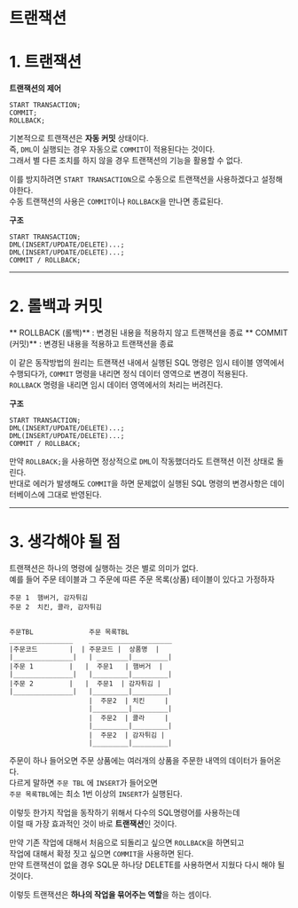 트랜잭션
=======================
# 1. 트랜잭션
**트랜잭션의 제어**
```
START TRANSACTION;
COMMIT;
ROLLBACK;
```
기본적으로 트랜잭션은 **자동 커밋** 상태이다.  
즉, ```DML```이 실행되는 경우 자동으로 ```COMMIT```이 적용된다는 것이다.    
그래서 별 다른 조치를 하지 않을 경우 트랜잭션의 기능을 활용할 수 없다.   
   
이를 방지하려면 ```START TRANSACTION```으로 수동으로 트랜잭션을 사용하겠다고 설정해야한다.  
수동 트랜잭션의 사용은 ```COMMIT```이나 ```ROLLBACK```을 만나면 종료된다.   


**구조**  
```
START TRANSACTION;
DML(INSERT/UPDATE/DELETE)...;
DML(INSERT/UPDATE/DELETE)...;
COMMIT / ROLLBACK;
```
  
***  
# 2. 롤백과 커밋
** ROLLBACK (롤백)** : 변경된 내용을 적용하지 않고 트랜잭션을 종료
** COMMIT (커밋)** : 변경된 내용을 적용하고 트랜잭션을 종료

이 같은 동작방법의 원리는 트랜잭션 내에서 실행된 SQL 명령은 임시 테이블 영역에서 수행되다가,
```COMMIT``` 명령을 내리면 정식 데이터 영역으로 변경이 적용된다.    
```ROLLBACK``` 명령을 내리면 임시 데이터 영역에서의 처리는 버려진다.  

**구조**  
```
START TRANSACTION;
DML(INSERT/UPDATE/DELETE)...;
DML(INSERT/UPDATE/DELETE)...;
COMMIT / ROLLBACK;
```

만약 ```ROLLBACK;```을 사용하면 정상적으로 ```DML```이 작동했더라도 트랜잭션 이전 상태로 돌린다.  
반대로 에러가 발생해도 ```COMMIT```을 하면 문제없이 실행된 SQL 명령의 변경사항은 데이터베이스에 그대로 반영된다.

***  
# 3. 생각해야 될 점
트랜잭션은 하나의 명령에 실행하는 것은 별로 의미가 없다.  
예를 들어 주문 테이블과 그 주문에 따른 주문 목록(상품) 테이블이 있다고 가정하자  
```
주문 1  햄버거, 감자튀김
주문 2  치킨, 콜라, 감자튀김      


주문TBL              주문 목록TBL
________________    _____________________
|주문코드        |  | 주문코드 |  상품명  |
|_______________|   | ________|_________|
|주문 1         |   |  주문1   | 햄버거  |
|_______________|   |_________|_________|
|주문 2         |   |  주문1  | 감자튀김 | 
|_______________|   |_________|_________|    
                    |  주문2  | 치킨     |
                    |_________|_________|
                    |  주문2  | 콜라     | 
                    |_________|_________|    
                    |  주문2  | 감자튀김 | 
                    |_________|_________|    
```     
주문이 하나 들어오면 주문 상품에는 여러개의 상품을 주문한 내역의 데이터가 들어온다.      
다르게 말하면 ```주문 TBL``` 에 ```INSERT```가 들어오면      
```주문 목록TBL```에는 최소 1번 이상의 ```INSERT```가 실행된다.      
      
이렇듯 한가지 작업을 동작하기 위해서 다수의 SQL명령어를 사용하는데        
이럴 때 가장 효과적인 것이 바로 **트랜잭션**인 것이다.   
    
만약 기존 작업에 대해서 처음으로 되돌리고 싶으면 ```ROLLBACK```을 하면되고  
작업에 대해서 확정 짓고 싶으면 ```COMMIT```을 사용하면 된다.    
만약 트랜잭션이 없을 경우 SQL문 하나당 DELETE를 사용하면서 지웠다 다시 해야 될 것이다.    
  
이렇듯 트랜잭션은 **하나의 작업을 묶어주는 역할**을 하는 셈이다.   
